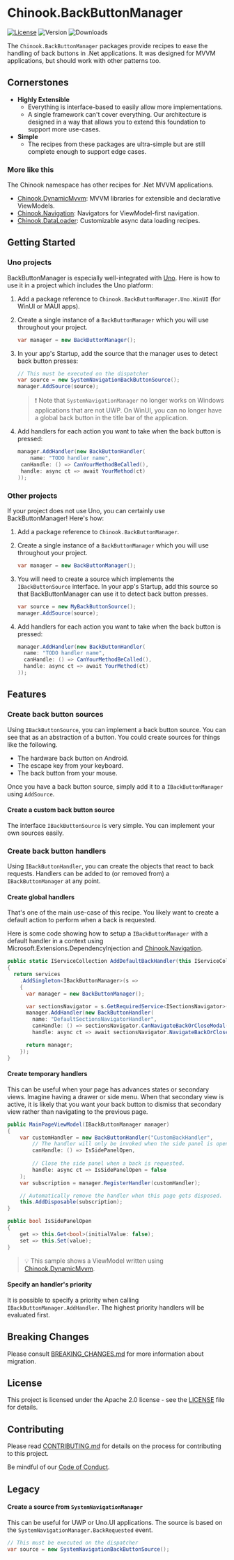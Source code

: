 ﻿# Chinook.BackButtonManager 

[![License](https://img.shields.io/badge/License-Apache%202.0-blue.svg?style=flat-square)](LICENSE) ![Version](https://img.shields.io/nuget/v/Chinook.BackButtonManager.Abstractions?style=flat-square) ![Downloads](https://img.shields.io/nuget/dt/Chinook.BackButtonManager.Abstractions?style=flat-square)

The `Chinook.BackButtonManager` packages provide recipes to ease the handling of back buttons in .Net applications. It was designed for MVVM applications, but should work with other patterns too.

## Cornerstones

- **Highly Extensible**
  - Everything is interface-based to easily allow more implementations.
  - A single framework can't cover everything. Our architecture is designed in a way that allows you to extend this foundation to support more use-cases.
- **Simple**
  - The recipes from these packages are ultra-simple but are still complete enough to support edge cases.

### More like this
The Chinook namespace has other recipes for .Net MVVM applications.
- [Chinook.DynamicMvvm](https://github.com/nventive/Chinook.DynamicMvvm): MVVM libraries for extensible and declarative ViewModels.
- [Chinook.Navigation](https://github.com/nventive/Chinook.Navigation): Navigators for ViewModel-first navigation.
- [Chinook.DataLoader](https://github.com/nventive/Chinook.DataLoader): Customizable async data loading recipes.

## Getting Started

### Uno projects

BackButtonManager is especially well-integrated with [Uno](https://platform.uno/). Here is how to use it in a project which includes the Uno platform:

1. Add a package reference to `Chinook.BackButtonManager.Uno.WinUI` (for WinUI or MAUI apps).
1. Create a single instance of a `BackButtonManager` which you will use throughout your project.
   ```csharp
   var manager = new BackButtonManager();
   ```

1. In your app's Startup, add the source that the manager uses to detect back button presses:
   ```csharp
   // This must be executed on the dispatcher
   var source = new SystemNavigationBackButtonSource();
   manager.AddSource(source);
   ```

   > ❗ Note that `SystemNavigationManager` no longer works on Windows applications that are not UWP. On WinUI, you can no longer have a global back button in the title bar of the application.

1. Add handlers for each action you want to take when the back button is pressed:
   ```csharp
   manager.AddHandler(new BackButtonHandler(
	   name: "TODO handler name",
   	canHandle: () => CanYourMethodBeCalled(),
   	handle: async ct => await YourMethod(ct)
   ));
   ```

### Other projects

If your project does not use Uno, you can certainly use BackButtonManager! Here's how:

1. Add a package reference to `Chinook.BackButtonManager`.
1. Create a single instance of a `BackButtonManager` which you will use throughout your project.

   ```csharp
   var manager = new BackButtonManager();
   ```

1. You will need to create a source which implements the `IBackButtonSource` interface. In your app's Startup, add this source so that BackButtonManager can use it to detect back button presses. 

   ```csharp
   var source = new MyBackButtonSource();
   manager.AddSource(source);
   ```

1. Add handlers for each action you want to take when the back button is pressed:

   ```csharp
   manager.AddHandler(new BackButtonHandler(
     name: "TODO handler name",
     canHandle: () => CanYourMethodBeCalled(),
     handle: async ct => await YourMethod(ct)
   ));
   ```

## Features
### Create back button sources
Using `IBackButtonSource`, you can implement a back button source. You can see that as an abstraction of a button. You could create sources for things like the following.
- The hardware back button on Android.
- The escape key from your keyboard.
- The back button from your mouse.

Once you have a back button source, simply add it to a `IBackButtonManager` using `AddSource`.

#### Create a custom back button source
The interface `IBackButtonSource` is very simple. You can implement your own sources easily.

### Create back button handlers
Using `IBackButtonHandler`, you can create the objects that react to back requests. Handlers can be added to (or removed from) a `IBackButtonManager` at any point.

#### Create global handlers
That's one of the main use-case of this recipe. You likely want to create a default action to perform when a back is requested.

Here is some code showing how to setup a `IBackButtonManager` with a default handler in a context using Microsoft.Extensions.DependencyInjection and [Chinook.Navigation](https://github.com/nventive/Chinook.Navigation).
```csharp
public static IServiceCollection AddDefaultBackHandler(this IServiceCollection services)
{
  return services
    .AddSingleton<IBackButtonManager>(s =>
    {
      var manager = new BackButtonManager();

      var sectionsNavigator = s.GetRequiredService<ISectionsNavigator>();
      manager.AddHandler(new BackButtonHandler(
        name: "DefaultSectionsNavigatorHandler",
        canHandle: () => sectionsNavigator.CanNavigateBackOrCloseModal(),
        handle: async ct => await sectionsNavigator.NavigateBackOrCloseModal(ct)));

      return manager;
    });
}
```

#### Create temporary handlers
This can be useful when your page has advances states or secondary views. Imagine having a drawer or side menu. When that secondary view is active, it is likely that you want your back button to dismiss that secondary view rather than navigating to the previous page.

```csharp
public MainPageViewModel(IBackButtonManager manager)
{
	var customHandler = new BackButtonHandler("CustomBackHandler",
		// The handler will only be invoked when the side panel is open.
		canHandle: () => IsSidePanelOpen,
		
		// Close the side panel when a back is requested.
		handle: async ct => IsSidePanelOpen = false
	);
	var subscription = manager.RegisterHandler(customHandler);

	// Automatically remove the handler when this page gets disposed.
	this.AddDisposable(subscription);
}

public bool IsSidePanelOpen
{
	get => this.Get<bool>(initialValue: false);
	set => this.Set(value);
}
```
> 💡 This sample shows a ViewModel written using [Chinook.DynamicMvvm](https://github.com/nventive/Chinook.DynamicMvvm).

#### Specify an handler's priority
It is possible to specify a priority when calling `IBackButtonManager.AddHandler`. The highest priority handlers will be evaluated first.

## Breaking Changes

Please consult [BREAKING_CHANGES.md](BREAKING_CHANGES.md) for more information about migration.

## License

This project is licensed under the Apache 2.0 license - see the
[LICENSE](LICENSE) file for details.

## Contributing

Please read [CONTRIBUTING.md](CONTRIBUTING.md) for details on the process for
contributing to this project.

Be mindful of our [Code of Conduct](CODE_OF_CONDUCT.md).

## Legacy

#### Create a source from `SystemNavigationManager`
This can be useful for UWP or Uno.UI applications. The source is based on the `SystemNavigationManager.BackRequested` event.
```csharp
// This must be executed on the dispatcher
var source = new SystemNavigationBackButtonSource();
```
